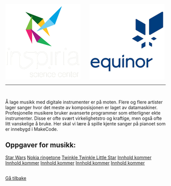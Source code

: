 ![Inspiria](logo/logo_72_hvit.png)  &nbsp; &nbsp; &nbsp;   ![Equinor](logo/equinor_72_blue.png)


------------------------------------------------------
<div class="site"></div>
<br>

Å lage musikk med digitale instrumenter er på moten. Flere og flere artister lager sanger hvor det meste av komposisjonen er laget av datamaskiner. Profesjonelle musikere bruker avanserte programmer som etterligner ekte instrumenter. Disse er ofte svært virkelighetstro og kraftige, men også ofte litt vanskelige å bruke. Her skal vi lære å spille kjente sanger på pianoet som er innebygd i MakeCode.

## Oppgaver for musikk:

<div class="musikkcontainer">
  <a class="musikkbutton1" href="https://makecode.microbit.org/#tutorial:https://github.com/8gywce293pcg/musikk-starwars">Star Wars</a>
  <a class="musikkbutton2" href="https://makecode.microbit.org/#tutorial:https://github.com/8gywce293pcg/musikk-nokia-ringetone">Nokia ringetone</a>
  <a class="musikkbutton3" href="https://makecode.microbit.org/#tutorial:https://github.com/8gywce293pcg/musikk-twinkle-twinkle-star">Twinkle Twinkle Little Star</a>
  <a class="musikkbutton4" href="">Innhold kommer</a>
  <a class="musikkbutton5" href="">Innhold kommer</a>
  <a class="musikkbutton6" href="">Innhold kommer</a>
  <a class="musikkbutton7" href="">Innhold kommer</a>
  <a class="musikkbutton8" href="">Innhold kommer</a>
</div>

<br>


<a class="homebutton" href="/splash/index.html">Gå tilbake</a>